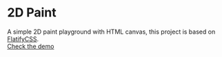 # 2D Paint
A simple 2D paint playground with HTML canvas, this project is based on [FlatifyCSS](https://github.com/amir2mi/flatifycss).    
[Check the demo](https://codepen.io/amirmp3/pen/zYEvvOy)
